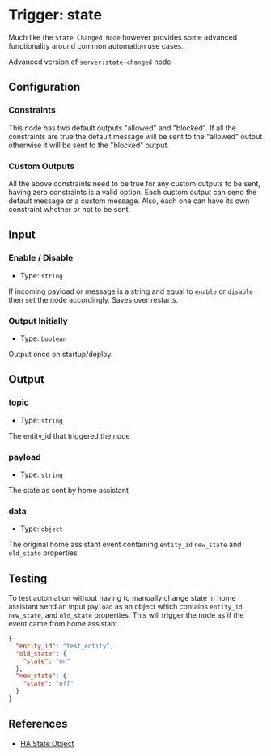 # Trigger: state

Much like the `State Changed Node` however provides some advanced functionality
around common automation use cases.

Advanced version of `server:state-changed` node

<!-- TODO: Needs a total rework -->

## Configuration

### Constraints

This node has two default outputs "allowed" and "blocked". If all the constraints are true the default message will be sent to the "allowed" output otherwise it will be sent to the "blocked" output.

### Custom Outputs

All the above constraints need to be true for any custom outputs to be sent,
having zero constraints is a valid option. Each custom output can send the
default message or a custom message. Also, each one can have its own constraint
whether or not to be sent.

## Input

### Enable / Disable

- Type: `string`

If incoming payload or message is a string and equal to `enable` or `disable` then set the node accordingly.
Saves over restarts.

### Output Initially

- Type: `boolean`

Output once on startup/deploy.

## Output

### topic

- Type: `string`

The entity_id that triggered the node

### payload

- Type: `string`

The state as sent by home assistant

### data

- Type: `object`

The original home assistant event containing `entity_id` `new_state` and `old_state` properties

## Testing

To test automation without having to manually change state in home assistant send an input `payload` as an object which contains `entity_id`, `new_state`, and `old_state` properties. This will trigger the node as if the event came from home assistant.

```json
{
  "entity_id": "test_entity",
  "old_state": {
    "state": "on"
  },
  "new_state": {
    "state": "off"
  }
}
```

## References

- [HA State Object](https://home-assistant.io/docs/configuration/state_object)
